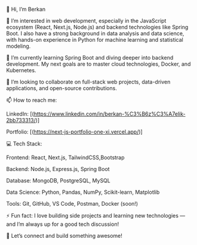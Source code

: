 👋 Hi, I’m Berkan

👀 I’m interested in web development, especially in the JavaScript ecosystem (React, Next.js, Node.js) and backend technologies like Spring Boot. I also have a strong background in data analysis and data science, with hands-on experience in Python for machine learning and statistical modeling.

🌱 I’m currently learning Spring Boot and diving deeper into backend development. My next goals are to master cloud technologies, Docker, and Kubernetes.

💼 I’m looking to collaborate on full-stack web projects, data-driven applications, and open-source contributions.

📫 How to reach me:

LinkedIn: [(https://www.linkedin.com/in/berkan-%C3%B6z%C3%A7elik-2bb733313/)]

Portfolio: [(https://next-js-portfolio-one-xi.vercel.app/)]

💻 Tech Stack:

Frontend: React, Next.js, TailwindCSS,Bootstrap

Backend: Node.js, Express.js, Spring Boot

Database: MongoDB, PostgreSQL, MySQL

Data Science: Python, Pandas, NumPy, Scikit-learn, Matplotlib

Tools: Git, GitHub, VS Code, Postman, Docker (soon!)

⚡ Fun fact: I love building side projects and learning new technologies — and I’m always up for a good tech discussion!

🚀 Let’s connect and build something awesome!

